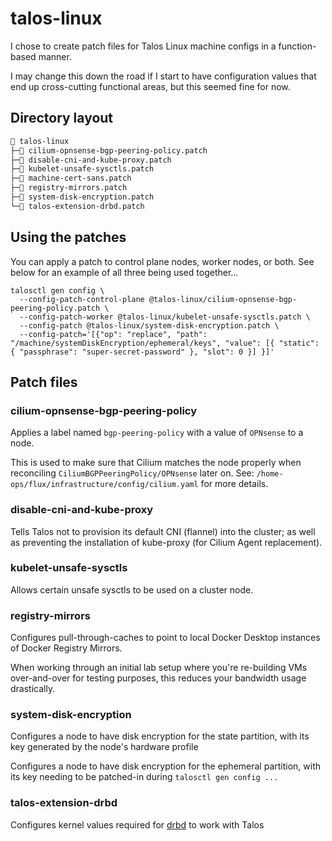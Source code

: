 # talos-linux

I chose to create patch files for Talos Linux machine configs in a function-based manner.

I may change this down the road if I start to have configuration values that end up cross-cutting functional areas, but this seemed fine for now.

## Directory layout

```sh
📂 talos-linux
├─📄 cilium-opnsense-bgp-peering-policy.patch
├─📄 disable-cni-and-kube-proxy.patch
├─📄 kubelet-unsafe-sysctls.patch
├─📄 machine-cert-sans.patch
├─📄 registry-mirrors.patch
├─📄 system-disk-encryption.patch
└─📄 talos-extension-drbd.patch
```

## Using the patches

You can apply a patch to control plane nodes, worker nodes, or both. See below for an example of all three being used together...

```shell
talosctl gen config \
  --config-patch-control-plane @talos-linux/cilium-opnsense-bgp-peering-policy.patch \
  --config-patch-worker @talos-linux/kubelet-unsafe-sysctls.patch \
  --config-patch @talos-linux/system-disk-encryption.patch \
  --config-patch='[{"op": "replace", "path": "/machine/systemDiskEncryption/ephemeral/keys", "value": [{ "static": { "passphrase": "super-secret-password" }, "slot": 0 }] }]'
```

## Patch files

### cilium-opnsense-bgp-peering-policy

Applies a label named `bgp-peering-policy` with a value of `OPNsense` to a node.

This is used to make sure that Cilium matches the node properly when reconciling `CiliumBGPPeeringPolicy/OPNsense` later on. See: `/home-ops/flux/infrastructure/config/cilium.yaml` for more details.

### disable-cni-and-kube-proxy

Tells Talos not to provision its default CNI (flannel) into the cluster; as well as preventing the installation of kube-proxy (for Cilium Agent replacement).

### kubelet-unsafe-sysctls

Allows certain unsafe sysctls to be used on a cluster node.

### registry-mirrors

Configures pull-through-caches to point to local Docker Desktop instances of Docker Registry Mirrors.

When working through an initial lab setup where you're re-building VMs over-and-over for testing purposes, this reduces your bandwidth usage drastically.

### system-disk-encryption

Configures a node to have disk encryption for the state partition, with its key generated by the node's hardware profile

Configures a node to have disk encryption for the ephemeral partition, with its key needing to be patched-in during `talosctl gen config ...`

### talos-extension-drbd

Configures kernel values required for [drbd](https://linbit.com/drbd/) to work with Talos
